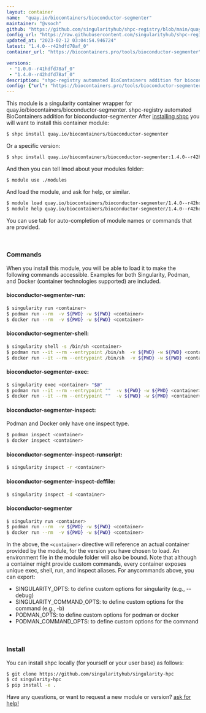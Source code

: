```yaml
---
layout: container
name:  "quay.io/biocontainers/bioconductor-segmenter"
maintainer: "@vsoch"
github: "https://github.com/singularityhub/shpc-registry/blob/main/quay.io/biocontainers/bioconductor-segmenter/container.yaml"
config_url: "https://raw.githubusercontent.com/singularityhub/shpc-registry/main/quay.io/biocontainers/bioconductor-segmenter/container.yaml"
updated_at: "2023-02-12 03:04:54.946724"
latest: "1.4.0--r42hdfd78af_0"
container_url: "https://biocontainers.pro/tools/bioconductor-segmenter"

versions:
 - "1.0.0--r41hdfd78af_0"
 - "1.4.0--r42hdfd78af_0"
description: "shpc-registry automated BioContainers addition for bioconductor-segmenter"
config: {"url": "https://biocontainers.pro/tools/bioconductor-segmenter", "maintainer": "@vsoch", "description": "shpc-registry automated BioContainers addition for bioconductor-segmenter", "latest": {"1.4.0--r42hdfd78af_0": "sha256:63b42aadfa441b66ea9ea3680d3455f0610bf3eeaa65dbf5708b4f0a771c71a1"}, "tags": {"1.0.0--r41hdfd78af_0": "sha256:3897c7d0b7793ef5b8ccfc47c3156e9f2da14801cea3ee45b735e00e61c8bccd", "1.4.0--r42hdfd78af_0": "sha256:63b42aadfa441b66ea9ea3680d3455f0610bf3eeaa65dbf5708b4f0a771c71a1"}, "docker": "quay.io/biocontainers/bioconductor-segmenter"}
---
```


This module is a singularity container wrapper for quay.io/biocontainers/bioconductor-segmenter.
shpc-registry automated BioContainers addition for bioconductor-segmenter
After [installing shpc](#install) you will want to install this container module:


```bash
$ shpc install quay.io/biocontainers/bioconductor-segmenter
```

Or a specific version:

```bash
$ shpc install quay.io/biocontainers/bioconductor-segmenter:1.4.0--r42hdfd78af_0
```

And then you can tell lmod about your modules folder:

```bash
$ module use ./modules
```

And load the module, and ask for help, or similar.

```bash
$ module load quay.io/biocontainers/bioconductor-segmenter/1.4.0--r42hdfd78af_0
$ module help quay.io/biocontainers/bioconductor-segmenter/1.4.0--r42hdfd78af_0
```

You can use tab for auto-completion of module names or commands that are provided.

<br>

### Commands

When you install this module, you will be able to load it to make the following commands accessible.
Examples for both Singularity, Podman, and Docker (container technologies supported) are included.

#### bioconductor-segmenter-run:

```bash
$ singularity run <container>
$ podman run --rm  -v ${PWD} -w ${PWD} <container>
$ docker run --rm  -v ${PWD} -w ${PWD} <container>
```

#### bioconductor-segmenter-shell:

```bash
$ singularity shell -s /bin/sh <container>
$ podman run --it --rm --entrypoint /bin/sh  -v ${PWD} -w ${PWD} <container>
$ docker run --it --rm --entrypoint /bin/sh  -v ${PWD} -w ${PWD} <container>
```

#### bioconductor-segmenter-exec:

```bash
$ singularity exec <container> "$@"
$ podman run --it --rm --entrypoint ""  -v ${PWD} -w ${PWD} <container> "$@"
$ docker run --it --rm --entrypoint ""  -v ${PWD} -w ${PWD} <container> "$@"
```

#### bioconductor-segmenter-inspect:

Podman and Docker only have one inspect type.

```bash
$ podman inspect <container>
$ docker inspect <container>
```

#### bioconductor-segmenter-inspect-runscript:

```bash
$ singularity inspect -r <container>
```

#### bioconductor-segmenter-inspect-deffile:

```bash
$ singularity inspect -d <container>
```



#### bioconductor-segmenter

```bash
$ singularity run <container>
$ podman run --rm  -v ${PWD} -w ${PWD} <container>
$ docker run --rm  -v ${PWD} -w ${PWD} <container>
```


In the above, the `<container>` directive will reference an actual container provided
by the module, for the version you have chosen to load. An environment file in the
module folder will also be bound. Note that although a container
might provide custom commands, every container exposes unique exec, shell, run, and
inspect aliases. For anycommands above, you can export:

 - SINGULARITY_OPTS: to define custom options for singularity (e.g., --debug)
 - SINGULARITY_COMMAND_OPTS: to define custom options for the command (e.g., -b)
 - PODMAN_OPTS: to define custom options for podman or docker
 - PODMAN_COMMAND_OPTS: to define custom options for the command

<br>

### Install

You can install shpc locally (for yourself or your user base) as follows:

```bash
$ git clone https://github.com/singularityhub/singularity-hpc
$ cd singularity-hpc
$ pip install -e .
```

Have any questions, or want to request a new module or version? [ask for help!](https://github.com/singularityhub/singularity-hpc/issues)